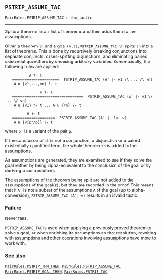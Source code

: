 ## `PSTRIP_ASSUME_TAC`

``` hol4
PairRules.PSTRIP_ASSUME_TAC : thm_tactic
```

------------------------------------------------------------------------

Splits a theorem into a list of theorems and then adds them to the
assumptions.

Given a theorem `th` and a goal `(A,t)`, `PSTRIP_ASSUME_TAC th` splits
`th` into a list of theorems. This is done by recursively breaking
conjunctions into separate conjuncts, cases-splitting disjunctions, and
eliminating paired existential quantifiers by choosing arbitrary
variables. Schematically, the following rules are applied:

``` hol4
           A ?- t
   ======================  PSTRIP_ASSUME_TAC (A' |- v1 /\ ... /\ vn)
    A u {v1,...,vn} ?- t

                A ?- t
   =================================  PSTRIP_ASSUME_TAC (A' |- v1 \/ ... \/ vn)
    A u {v1} ?- t ... A u {vn} ?- t

          A ?- t
   ====================  PSTRIP_ASSUME_TAC (A' |- ?p. v)
    A u {v[p'/p]} ?- t
```

where `p'` is a variant of the pair `p`.

If the conclusion of `th` is not a conjunction, a disjunction or a
paired existentially quantified term, the whole theorem `th` is added to
the assumptions.

As assumptions are generated, they are examined to see if they solve the
goal (either by being alpha-equivalent to the conclusion of the goal or
by deriving a contradiction).

The assumptions of the theorem being split are not added to the
assumptions of the goal(s), but they are recorded in the proof. This
means that if `A'` is not a subset of the assumptions `A` of the goal
(up to alpha-conversion), `PSTRIP_ASSUME_TAC (A'|-v)` results in an
invalid tactic.

### Failure

Never fails.

`PSTRIP_ASSUME_TAC` is used when applying a previously proved theorem to
solve a goal, or when enriching its assumptions so that resolution,
rewriting with assumptions and other operations involving assumptions
have more to work with.

### See also

[`PairRules.PSTRIP_THM_THEN`](#PairRules.PSTRIP_THM_THEN),
[`PairRules.PSTRIP_ASSUME_TAC`](#PairRules.PSTRIP_ASSUME_TAC),
[`PairRules.PSTRIP_GOAL_THEN`](#PairRules.PSTRIP_GOAL_THEN),
[`PairRules.PSTRIP_TAC`](#PairRules.PSTRIP_TAC)
